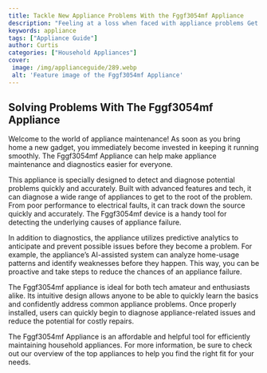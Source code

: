 ```yaml
---
title: Tackle New Appliance Problems With the Fggf3054mf Appliance
description: "Feeling at a loss when faced with appliance problems Get the Fggf3054mf Appliance and learn step-by-step how to address common issues quickly and easily"
keywords: appliance
tags: ["Appliance Guide"]
author: Curtis
categories: ["Household Appliances"]
cover: 
 image: /img/applianceguide/289.webp
 alt: 'Feature image of the Fggf3054mf Appliance'
---
```

## Solving Problems With The Fggf3054mf Appliance
Welcome to the world of appliance maintenance! As soon as you bring home a new gadget, you immediately become invested in keeping it running smoothly. The Fggf3054mf Appliance can help make appliance maintenance and diagnostics easier for everyone.

This appliance is specially designed to detect and diagnose potential problems quickly and accurately. Built with advanced features and tech, it can diagnose a wide range of appliances to get to the root of the problem. From poor performance to electrical faults, it can track down the source quickly and accurately. The Fggf3054mf device is a handy tool for detecting the underlying causes of appliance failure.

In addition to diagnostics, the appliance utilizes predictive analytics to anticipate and prevent possible issues before they become a problem. For example, the appliance’s AI-assisted system can analyze home-usage patterns and identify weaknesses before they happen. This way, you can be proactive and take steps to reduce the chances of an appliance failure. 

The Fggf3054mf appliance is ideal for both tech amateur and enthusiasts alike. Its intuitive design allows anyone to be able to quickly learn the basics and confidently address common appliance problems. Once properly installed, users can quickly begin to diagnose appliance-related issues and reduce the potential for costly repairs.

The Fggf3054mf Appliance is an affordable and helpful tool for efficiently maintaining household appliances. For more information, be sure to check out our overview of the top appliances to help you find the right fit for your needs.
